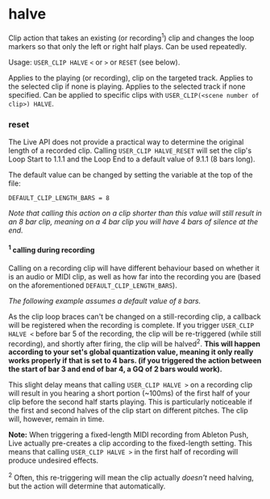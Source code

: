 # halve

Clip action that takes an existing (or recording<sup>1</sup>) clip and changes the loop markers so that only the left or right half plays. Can be used repeatedly.

Usage: `USER_CLIP HALVE` `<` or `>` or `RESET` (see below).

Applies to the playing (or recording), clip on the targeted track. Applies to the selected clip if none is playing. Applies to the selected track if none specified. Can be applied to specific clips with `USER_CLIP(<scene number of clip>) HALVE`.

### reset

The Live API does not provide a practical way to determine the original length of a recorded clip. Calling `USER_CLIP HALVE_RESET` will set the clip's Loop Start to 1.1.1 and the Loop End to a default value of 9.1.1 (8 bars long).

The default value can be changed by setting the variable at the top of the file:

`DEFAULT_CLIP_LENGTH_BARS = 8`

_Note that calling this action on a clip shorter than this value will still result in an 8 bar clip, meaning on a 4 bar clip you will have 4 bars of silence at the end._

#### <sup>1</sup> calling during recording

Calling on a recording clip will have different behaviour based on whether it is an audio or MIDI clip, as well as how far into the recording you are (based on the aforementioned `DEFAULT_CLIP_LENGTH_BARS`).

_The following example assumes a default value of `8` bars._

As the clip loop braces can't be changed on a still-recording clip, a callback will be registered when the recording is complete. If you trigger `USER_CLIP HALVE <` before bar 5 of the recording, the clip will be re-triggered (while still recording), and shortly after firing, the clip will be halved<sup>2</sup>. __This will happen according to your set's global quantization value, meaning it only really works properly if that is set to 4 bars. (if you triggered the action between the start of bar 3 and end of bar 4, a GQ of 2 bars would work).__


This slight delay means that calling `USER_CLIP HALVE >` on a recording clip will result in you hearing a short portion (~100ms) of the first half of your clip before the second half starts playing. This is particularly noticeable if the first and second halves of the clip start on different pitches. The clip will, however, remain in time.

__Note:__ When triggering a fixed-length MIDI recording from Ableton Push, Live actually pre-creates a clip according to the fixed-length setting. This means that calling `USER_CLIP HALVE >` in the first half of recording will produce undesired effects.

<sup>2</sup> Often, this re-triggering will mean the clip actually _doesn't_ need halving, but the action will determine that automatically.